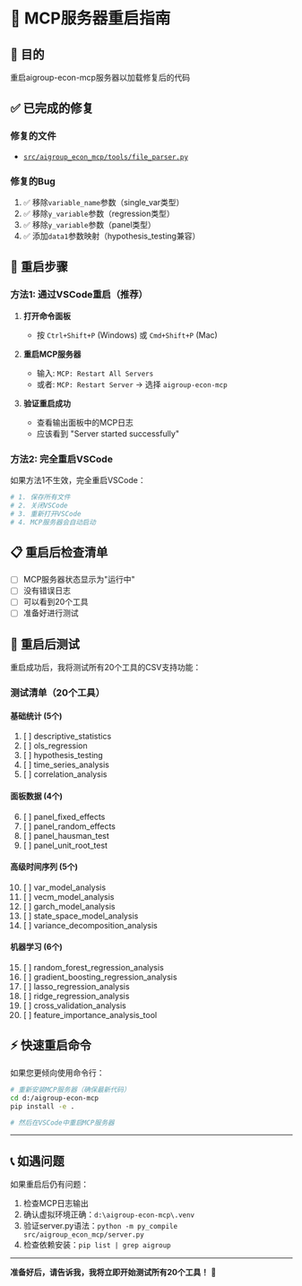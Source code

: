 # 🔄 MCP服务器重启指南

## 🎯 目的
重启aigroup-econ-mcp服务器以加载修复后的代码

## ✅ 已完成的修复

### 修复的文件
- [`src/aigroup_econ_mcp/tools/file_parser.py`](src/aigroup_econ_mcp/tools/file_parser.py:1)

### 修复的Bug
1. ✅ 移除`variable_name`参数（single_var类型）
2. ✅ 移除`y_variable`参数（regression类型）
3. ✅ 移除`y_variable`参数（panel类型）
4. ✅ 添加`data1`参数映射（hypothesis_testing兼容）

## 🔄 重启步骤

### 方法1: 通过VSCode重启（推荐）

1. **打开命令面板**
   - 按 `Ctrl+Shift+P` (Windows) 或 `Cmd+Shift+P` (Mac)

2. **重启MCP服务器**
   - 输入: `MCP: Restart All Servers`
   - 或者: `MCP: Restart Server` → 选择 `aigroup-econ-mcp`

3. **验证重启成功**
   - 查看输出面板中的MCP日志
   - 应该看到 "Server started successfully"

### 方法2: 完全重启VSCode

如果方法1不生效，完全重启VSCode：
```bash
# 1. 保存所有文件
# 2. 关闭VSCode
# 3. 重新打开VSCode
# 4. MCP服务器会自动启动
```

## 📋 重启后检查清单

- [ ] MCP服务器状态显示为"运行中"
- [ ] 没有错误日志
- [ ] 可以看到20个工具
- [ ] 准备好进行测试

## 🧪 重启后测试

重启成功后，我将测试所有20个工具的CSV支持功能：

### 测试清单（20个工具）

#### 基础统计 (5个)
1. [ ] descriptive_statistics
2. [ ] ols_regression  
3. [ ] hypothesis_testing
4. [ ] time_series_analysis
5. [ ] correlation_analysis

#### 面板数据 (4个)
6. [ ] panel_fixed_effects
7. [ ] panel_random_effects
8. [ ] panel_hausman_test
9. [ ] panel_unit_root_test

#### 高级时间序列 (5个)
10. [ ] var_model_analysis
11. [ ] vecm_model_analysis
12. [ ] garch_model_analysis
13. [ ] state_space_model_analysis
14. [ ] variance_decomposition_analysis

#### 机器学习 (6个)
15. [ ] random_forest_regression_analysis
16. [ ] gradient_boosting_regression_analysis
17. [ ] lasso_regression_analysis
18. [ ] ridge_regression_analysis
19. [ ] cross_validation_analysis
20. [ ] feature_importance_analysis_tool

## ⚡ 快速重启命令

如果您更倾向使用命令行：

```bash
# 重新安装MCP服务器（确保最新代码）
cd d:/aigroup-econ-mcp
pip install -e .

# 然后在VSCode中重启MCP服务器
```

---

## 📞 如遇问题

如果重启后仍有问题：

1. 检查MCP日志输出
2. 确认虚拟环境正确：`d:\aigroup-econ-mcp\.venv`
3. 验证server.py语法：`python -m py_compile src/aigroup_econ_mcp/server.py`
4. 检查依赖安装：`pip list | grep aigroup`

---

**准备好后，请告诉我，我将立即开始测试所有20个工具！** 🚀